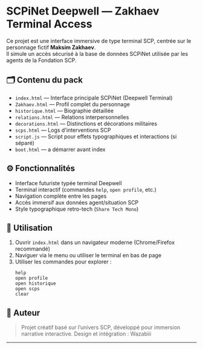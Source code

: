 # SCPiNet Deepwell — Zakhaev Terminal Access

Ce projet est une interface immersive de type terminal SCP, centrée sur le personnage fictif **Maksim Zakhaev**.  
Il simule un accès sécurisé à la base de données SCPiNet utilisée par les agents de la Fondation SCP.

## 🗂 Contenu du pack

- `index.html` — Interface principale SCPiNet (Deepwell Terminal)
- `Zakhaev.html` — Profil complet du personnage
- `historique.html` — Biographie détaillée
- `relations.html` — Relations interpersonnelles
- `decorations.html` — Distinctions et décorations militaires
- `scps.html` — Logs d'interventions SCP
- `script.js` — Script pour effets typographiques et interactions (si séparé)
- `boot.html` — a démarrer avant index

## ⚙️ Fonctionnalités

- Interface futuriste typée terminal Deepwell
- Terminal interactif (commandes `help`, `open profile`, etc.)
- Navigation complète entre les pages
- Accès immersif aux données agent/situation SCP
- Style typographique retro-tech (`Share Tech Mono`)

## 🚀 Utilisation

1. Ouvrir `index.html` dans un navigateur moderne (Chrome/Firefox recommandé)
2. Naviguer via le menu ou utiliser le terminal en bas de page
3. Utiliser les commandes pour explorer :  
   ```
   help
   open profile
   open historique
   open scps
   clear
   ```

## 🧠 Auteur

> Projet créatif basé sur l’univers SCP, développé pour immersion narrative interactive.
> Design et intégration : Wazabiii

---
